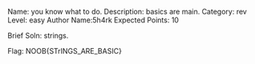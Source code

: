 
Name: you know what to do.
Description: basics are main. 
Category: rev
Level: easy
Author Name:5h4rk
Expected Points: 10

Brief Soln: strings.

Flag: NOOB{STrINGS_ARE_BASIC} 
